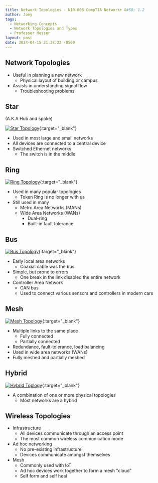 ```yaml
---
title: Network Topologies - N10-008 CompTIA Network+ &#58; 1.2
author: Joey
tags:
  - Networking Concepts
  - Network Topologies and Types
  - Professer Messer 
layout: post
date: 2024-04-15 21:38:23 -0500
---
```


## Network Topologies

- Useful in planning a new network
    - Physical layout of building or campus
- Assists in understanding signal flow
    - Troubleshooting problems

## Star
(A.K.A Hub and spoke)

[![Star Topology]({{site.baseurl}}/img/star-topology.jpg)](https://www.researchgate.net/publication/327897159/figure/fig1/AS:675274681221120@1538009438453/Some-Networks-Implement-a-Local-Ring-Topology-A-star-topology-is-a-LAN-architecture-in.jpg){:target="_blank"}

- Used in most large and small networks
- All devices are connected to a central device
- Switched Ethernet networks
    - The switch is in the middle

## Ring

[![Ring Topology]({{site.baseurl}}/img/ring-topology.svg)](https://svg.template.creately.com/Noe2M9jJsLM){:target="_blank"}

- Used in many popular topologies
    - Token Ring is no longer with us
- Still used in many
    - Metro Area Networks (MANs)
    - Wide Area Networks (WANs)
        - Dual-ring
        - Built-in fault tolerance

## Bus

[![Bus Topology]({{site.baseurl}}/img/bus_topology.png)](https://o.quizlet.com/mWWjIQrz6gd5gfIoeLr9Vw.png){:target="_blank"}

- Early local area networks
    - Coaxial cable was the bus
- Simple, but prone to errors
    - One break in the link disabled the entire network
- Controller Area Network
    - CAN bus
    - Used to connect various sensors and controllers in modern cars

## Mesh

[![Mesh Topology]({{site.baseurl}}/img/mesh-topology.png)](https://miro.medium.com/v2/resize:fit:554/1*SAPDKFI_ff0x4g4_u-0wgg.png){:target="_blank"}

- Multiple links to the same place
    - Fully connected
    - Partially connected
- Redundance, fault-tolerance, load balancing
- Used in wide area networks (WANs) 
- Fully meshed and partially meshed

## Hybrid

[![Hybrid Toplogy]({{site.baseurl}}/img/hybrid-topology.png)](https://media.geeksforgeeks.org/wp-content/uploads/20220616225313/hybrid1.jpg){:target="_blank"}

- A combination of one or more physical topologies
    - Most networks are a hybrid

## Wireless Topologies

- Infrastructure
    - All devices communicate through an access point 
    - The most common wireless communication mode
- Ad hoc networking
    - No pre-existing infrastructure
    - Devices communicate amongst themselves
- Mesh
    - Commonly used with IoT
    - Ad hoc devices work together to form a mesh "cloud"
    - Self form and self heal

